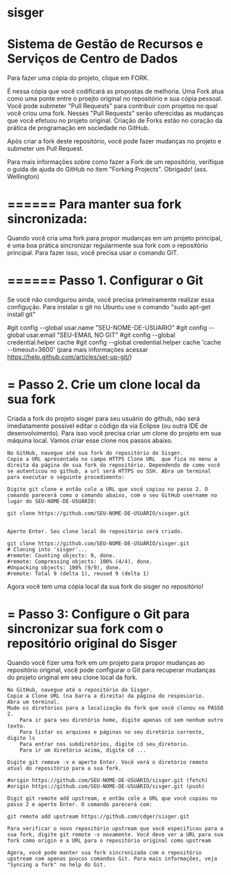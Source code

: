 sisger
======
Sistema de Gestão de Recursos e Serviços de Centro de Dados
======
Para fazer uma cópia do projeto, clique em FORK.

É nessa cópia que você codificará as propostas de melhoria. Uma Fork atua como uma ponte entre o proejto original no repositório e sua cópia pessoal. Você pode submeter "Pull Requests" para contribuir com projetos no qual você criou uma fork. Nesses "Pull Requests" serão oferecidas as mudanças que você efetuou no projeto original. Criação de Forks estão no coração da prática de programação em sociedade no GitHub.

Após criar a fork deste repositório, você pode fazer mudanças no projeto e submeter um Pull Request.

Para mais informações sobre como fazer a Fork de um repositório, verifique o guida de ajuda do GitHub no ítem "Forking Projects".  Obrigado! (ass. Wellington)


======
Para manter sua fork sincronizada:
======

Quando você cria uma fork para propor mudanças em um projeto principal, é uma boa prática sincronizar regularmente sua fork com o repositório principal. Para fazer isso, você precisa usar o comando GIT. 


======
Passo 1. Configurar o Git
======


  Se você não condigurou ainda, você precisa primeiramente realizar essa configução. Para instalar o git no Ubuntu use o comando "sudo apt-get install git"  
  
  #git config --global usar.name "SEU-NOME-DE-USUARIO"
  #git config --global usar.email "SEU-EMAIL NO GIT"
  #git config --global credential.helper cache
  #git config --global credential.helper cache 'cache --timeout=3600'
(para mais informações acessar https://help.github.com/articles/set-up-git/)


=
Passo 2. Crie um clone local da sua fork
=

  Criada a fork do projeto sisger para seu usuário do github, não será imediatamente possível editar o código da via Eclipse (ou outra IDE de desenvolvimento). Para isso você precisa criar um clone do projeto em sua máquina local. Vamos criar esse clone nos passos abaixo. 
  

    No GitHub, navegue até sua fork do repositório do Sisger. 
    Copie a URL apresentada no campo HTTPS Clone URL  que fica no menu a direita da página de sua fork do repositório. Dependendo de como você se autenticou no github, a url será HTTPS ou SSH. Abra um terminal para executar o seguinte procedimento: 

    Digite git clone e então cole a URL que você copiou no passo 2. O comando parecerá como o comando abaixo, com o seu GitHub username no lugar do SEU-NOME-DE-USUÁRIO:

    git clone https://github.com/SEU-NOME-DE-USUÁRIO/sisger.git
    
    
    Aperte Enter. Seu clone local do repositório será criado. 

    git clone https://github.com/SEU-NOME-DE-USUÁRIO/sisger.git
    # Cloning into 'sisger'...
    #remote: Counting objects: 9, done.
    #remote: Compressing objects: 100% (4/4), done.
    #Unpacking objects: 100% (9/9), done.
    #remote: Total 9 (delta 1), reused 9 (delta 1)
   

Agora você tem uma cópia local da sua fork do sisger no repositório!

=
Passo 3: Configure o Git para sincronizar sua fork com o repositório original do Sisger
=

Quando você fizer uma fork em um projeto para propor mudanças ao repositório original, você pode configurar o Git para recuperar mudanças do projeto original em seu clone local da fork. 

    No GitHub, navegue até o repositório do Sisger.
    Copie a Clone URL (na barra a direita) da página do resposiorio.
    Abra um terminal.
    Mude os diretórios para a localização da fork que você clonou no PASSO 2.
        Para ir para seu diretório home, digite apenas cd sem nenhum outro texto.
        Para listar os arquivos e páginas no seu diretório corrente, digite ls
        Para entrar nos subdiretórios, digite cd seu_diretorio.
        Para ir um diretório acima, digite cd ...
        
    Digite git remove -v e aperte Enter. Você verá o diretório remoto atual do repositório para a sua fork.
    
    #origin	https://github.com/SEU-NOME-DE-USUÁRIO/sisger.git (fetch)
    #origin	https://github.com/SEU-NOME-DE-USUÁRIO/sisger.git (push)

    Digit git remote add upstream, e então cole a URL que você copiou no passo 2 e aperte Enter. O comando parecerá com:

    git remote add upstream https://github.com/cdger/sisger.git

    Para verificar o novo repositório upstream que você especificou para a sua fork, digite git remote -v novamente. Você deve ver a URL para sua fork como origin e a URL para o repositório original como upstream
    
    Agora, você pode manter sua fork sincronizada com o repositório upstream com apenas poucos comandos Git. Para mais informações, veja "Syncing a fork" no help do Git. 
  
